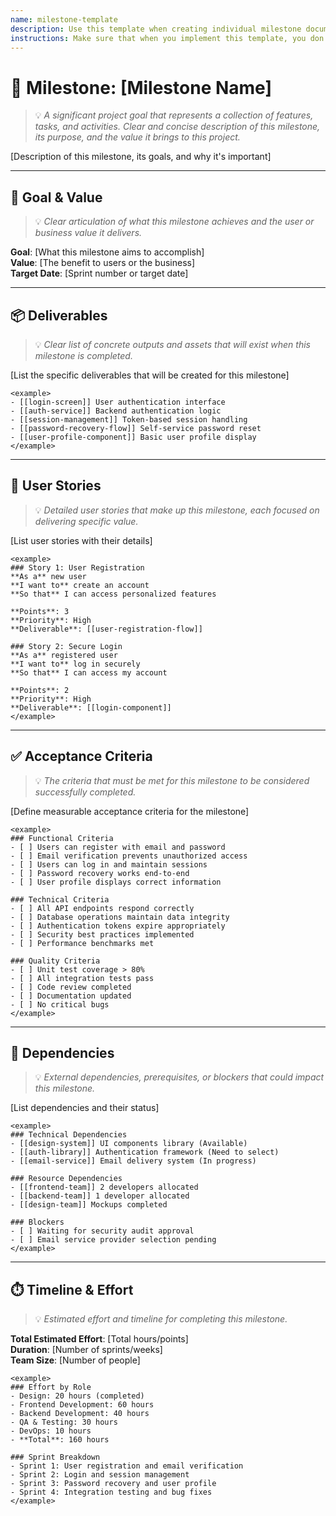```yaml
---
name: milestone-template
description: Use this template when creating individual milestone documentation. A milestone is a collection of features, tasks, and activities required to achieve a specific project goal.
instructions: Make sure that when you implement this template, you don't include these instructions or any other front matter from this template in your work. Output should always and only be the markdown part outside of the front matter. Never include any tags like <example>, <commentary>, or similar tags - these serve only to increase clarity about implementation. Always use single [ ] brackets to indicate instructions the implementer should follow. When referencing other documents from this project, use wikilinks format [[filename-wikilink-example]] to reference them. Do not include the file extension or path.
---
```

# 🎯 Milestone: [Milestone Name]
> 💡 *A significant project goal that represents a collection of features, tasks, and activities. Clear and concise description of this milestone, its purpose, and the value it brings to this project.*

[Description of this milestone, its goals, and why it's important]

---

## 🎯 Goal & Value
> 💡 *Clear articulation of what this milestone achieves and the user or business value it delivers.*

**Goal**: [What this milestone aims to accomplish]  
**Value**: [The benefit to users or the business]  
**Target Date**: [Sprint number or target date]

---

## 📦 Deliverables
> 💡 *Clear list of concrete outputs and assets that will exist when this milestone is completed.*

[List the specific deliverables that will be created for this milestone]

```
<example>
- [[login-screen]] User authentication interface
- [[auth-service]] Backend authentication logic
- [[session-management]] Token-based session handling
- [[password-recovery-flow]] Self-service password reset
- [[user-profile-component]] Basic user profile display
</example>
```

---

## 📝 User Stories
> 💡 *Detailed user stories that make up this milestone, each focused on delivering specific value.*

[List user stories with their details]

```
<example>
### Story 1: User Registration
**As a** new user  
**I want to** create an account  
**So that** I can access personalized features

**Points**: 3  
**Priority**: High  
**Deliverable**: [[user-registration-flow]]

### Story 2: Secure Login
**As a** registered user  
**I want to** log in securely  
**So that** I can access my account

**Points**: 2  
**Priority**: High  
**Deliverable**: [[login-component]]
</example>
```

---

## ✅ Acceptance Criteria
> 💡 *The criteria that must be met for this milestone to be considered successfully completed.*

[Define measurable acceptance criteria for the milestone]

```
<example>
### Functional Criteria
- [ ] Users can register with email and password
- [ ] Email verification prevents unauthorized access
- [ ] Users can log in and maintain sessions
- [ ] Password recovery works end-to-end
- [ ] User profile displays correct information

### Technical Criteria
- [ ] All API endpoints respond correctly
- [ ] Database operations maintain data integrity
- [ ] Authentication tokens expire appropriately
- [ ] Security best practices implemented
- [ ] Performance benchmarks met

### Quality Criteria
- [ ] Unit test coverage > 80%
- [ ] All integration tests pass
- [ ] Code review completed
- [ ] Documentation updated
- [ ] No critical bugs
</example>
```

---

## 🔗 Dependencies
> 💡 *External dependencies, prerequisites, or blockers that could impact this milestone.*

[List dependencies and their status]

```
<example>
### Technical Dependencies
- [[design-system]] UI components library (Available)
- [[auth-library]] Authentication framework (Need to select)
- [[email-service]] Email delivery system (In progress)

### Resource Dependencies
- [[frontend-team]] 2 developers allocated
- [[backend-team]] 1 developer allocated
- [[design-team]] Mockups completed

### Blockers
- [ ] Waiting for security audit approval
- [ ] Email service provider selection pending
</example>
```

---

## ⏱️ Timeline & Effort
> 💡 *Estimated effort and timeline for completing this milestone.*

**Total Estimated Effort**: [Total hours/points]  
**Duration**: [Number of sprints/weeks]  
**Team Size**: [Number of people]

```
<example>
### Effort by Role
- Design: 20 hours (completed)
- Frontend Development: 60 hours
- Backend Development: 40 hours
- QA & Testing: 30 hours
- DevOps: 10 hours
- **Total**: 160 hours

### Sprint Breakdown
- Sprint 1: User registration and email verification
- Sprint 2: Login and session management
- Sprint 3: Password recovery and user profile
- Sprint 4: Integration testing and bug fixes
</example>
```

